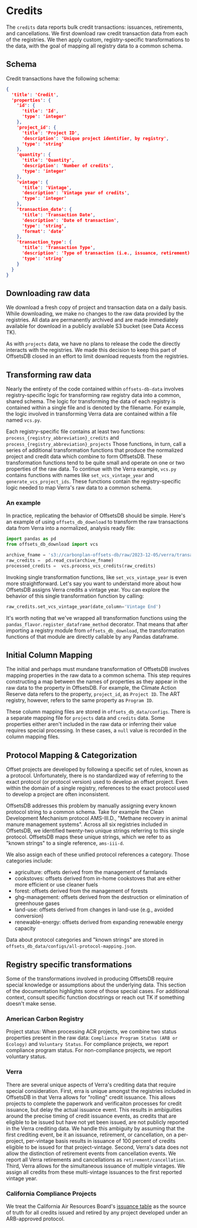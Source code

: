 # Credits
The `credits` data reports bulk credit transactions: issuances, retirements, and cancellations.
We first download raw credit transaction data from each of the registries. 
We then apply custom, registry-specific transformations to the data, with the goal of mapping all registry data to a common schema.

## Schema

Credit transactions have the following schema: 

```json
{
  'title': 'Credit',
  'properties': {
    'id': {
      'title': 'Id',
      'type': 'integer'
    },
    'project_id': {
      'title': 'Project ID',
      'description': 'Unique project identifier, by registry',
      'type': 'string'
    },
    'quantity': {
      'title': 'Quantity',
      'description': 'Number of credits',
      'type': 'integer'
    },
    'vintage': {
      'title': 'Vintage',
      'description': 'Vintage year of credits',
      'type': 'integer'
    },
    'transaction_date': {
      'title': 'Transaction Date',
      'description': 'Date of transaction',
      'type': 'string',
      'format': 'date'
    },
    'transaction_type': {
      'title': 'Transaction Type',
      'description': 'Type of transaction (i.e., issuance, retirement)',
      'type': 'string'
    }
  }
}
```
## Downloading raw data
We download a fresh copy of project and transaction data on a daily basis.
While downloading, we make no changes to the raw data provided by the registries.
All data are permanently archived and are made immediately available for download in a publicly available S3 bucket (see Data Access TK).

As with `projects` data, we have no plans to release the code the directly interacts with the registries. 
We made this decision to keep this part of OffsetsDB closed in an effort to limit download requests from the registries.

## Transforming raw data

Nearly the entirety of the code contained within `offsets-db-data` involves registry-specific logic for transforming raw registry data into a common, shared schema.
The logic for transforming the data of each registry is contained within a single file and is denoted by the filename.
For example, the logic involved in transforming Verra data are contained within a file named `vcs.py`.
 
Each registry-specific file contains at least two functions: `process_{registry_abbreviation}_credits` and `process_{registry_abbreviation}_projects`
Those functions, in turn, call a series of additional transformation functions that produce the normalized project and credit data which combine to form OffsetsDB.
These transformation functions tend to be quite small and operate on one or two properties of the raw data. 
To continue with the Verra example, `vcs.py` contains functions with names like `set_vcs_vintage_year` and `generate_vcs_project_ids`.
These functions contain the registry-specific logic needed to map Verra's raw data to a common schema. 

### An example
In practice, replicating the behavior of OffsetsDB should be simple.
Here's an example of using `offsets_db_download` to transform the raw transactions data from Verra into a normalized, analysis ready file:

```python
import pandas as pd
from offsets_db_download import vcs

archive_fname = 's3://carbonplan-offsets-db/raw/2023-12-05/verra/transactions.csv.gz'
raw_credits =  pd.read_csv(archive_fname)
processed_credits =  vcs.process_vcs_credits(raw_credits)
```

Invoking single transformation functions, like `set_vcs_vintage_year` is even more straightforward.
Let's say you want to understand more about how OffsetsDB assigns Verra credits a vintage year.
You can explore the behavior of this single transformation function by calling:

```python
raw_credits.set_vcs_vintage_year(date_column='Vintage End')
```

It's worth noting that we've wrapped all transformation functions using the `pandas_flavor.register_dataframe_method` decorator.
That means that after importing a registry module from `offsets_db_download`, the transformation functions of that module are directly callable by any Pandas dataframe.

## Initial Column Mapping
The initial and perhaps must mundane transformation of OffsetsDB involves mapping properties in the raw data to a common schema.
This step requires constructing a map between the names of properties as they appear in the raw data to the property in OffsetsDB.
For example, the Climate Action Reserve data refers to the property, `project_id`, as `Project ID`. 
The ART registry, however, refers to the same property as `Program ID`.

These column mapping files are stored in `offsets_db_data/configs`.
There is a separate mapping file for `projects` data and `credits` data.
Some properties either aren't included in the raw data or inferring their value requires special processing.
In these cases, a `null` value is recorded in the column mapping files. 

## Protocol Mapping \& Categorization
Offset projects are developed by following a specific set of rules, known as a protocol.
Unfortunately, there is no standardized way of referring to the exact protocol (or protocol version) used to develop an offset project.
Even within the domain of a single registry, references to the exact protocol used to develop a project are often inconsistent. 

OffsetsDB addresses this problem by manually assigning every known protocol string to a common schema. 
Take for example the Clean Development Mechanism protocol AMS-III.D., "Methane recovery in animal manure management systems".
Across all six registries included in OffsetsDB, we identified twenty-two unique strings referring to this single protocol. 
OffsetsDB maps these unique strings, which we refer to as "known strings" to a single reference, `ams-iii-d`. 

We also assign each of these unified protocol references a category.
Those categories include:

- agriculture: offsets derived from the management of farmlands
- cookstoves:  offsets derived from in-home cookstoves that are either more efficient or use cleaner fuels
- forest: offsets derived from the management of forests
- ghg-management: offsets derived from the destruction or elimination of greenhouse gases
- land-use: offsets derived from changes in land-use (e.g., avoided conversion)
- renewable-energy: offsets derived from expanding renewable energy capacity

Data about protocol categories and "known strings" are stored in `offsets_db_data/configs/all-protocol-mapping.json`. 

## Registry specific transformations
Some of the transformations involved in producing OffsetsDB require special knowledge or assumptions about the underlying data.
This section of the documentation highlights some of those special cases. 
For additional context, consult specific function docstrings or reach out TK if something doesn't make sense. 

### American Carbon Registry

Project status: When processing ACR projects, we combine two status properties present in the raw data: `Compliance Program Status (ARB or Ecology)` and `Voluntary Status`.
For compliance projects, we report compliance program status. 
For non-compliance projects, we report voluntary status. 

### Verra
There are several unique aspects of Verra's crediting data that require special consideration.
First, erra is unique amongst the registries included in OffsetsDB in that Verra allows for "rolling" credit issuance.
This allows projects to complete the paperwork and verificaiton processes for credit issuance, but delay the actual issuance event.
This results in ambiguities around the precise timing of credit issuance events, as credits that are eligible to be issued but have not yet been issued, are not publicly reported in the Verra crediting data.
We handle this ambiguity by assuming that the first crediting event, be it an issuance, retirement, or cancellation, on a per-project, per-vintage basis results in issuance of 100 percent of credits eligible to be issued for that project-vintage.
Second, Verra's data does not allow the distinction of retirement events from cancellation events.
We report all Verra retirements and cancellations as `retirement/cancellation`.
Third, Verra allows for the simultaneous issuance of multiple vintages.
We assign all credits from these multi-vintage issuances to the first reported vintage year.

### California Compliance Projects
We treat the California Air Resources Board's [issuance table](https://ww2.arb.ca.gov/resources/documents/arb-offset-credit-issuance-table) as the source of truth for all credits issued and retired by any project developed under an ARB-approved protocol.
```
